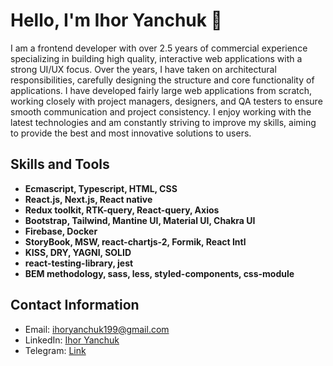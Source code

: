 # Hello, I'm Ihor Yanchuk 👋

I am a frontend developer with over 2.5 years of commercial experience specializing in building high quality,
interactive web applications with a strong UI/UX focus. Over the years, I have taken on architectural
responsibilities, carefully designing the structure and core functionality of applications. I have developed
fairly large web applications from scratch, working closely with project managers, designers, and QA testers
to ensure smooth communication and project consistency. I enjoy working with the latest technologies and
am constantly striving to improve my skills, aiming to provide the best and most innovative solutions to users.

## Skills and Tools
- **Ecmascript, Typescript, HTML, CSS**
- **React.js, Next.js, React native**
- **Redux toolkit, RTK-query, React-query, Axios**
- **Bootstrap, Tailwind, Mantine UI, Material UI,
Chakra UI**
- **Firebase, Docker**
- **StoryBook, MSW, react-chartjs-2,
Formik, React Intl**
- **KISS, DRY, YAGNI, SOLID**
- **react-testing-library, jest**
- **BEM methodology, sass,
less, styled-components,
css-module**

## Contact Information
- Email: [ihoryanchuk199@gmail.com](mailto:ihoryanchuk199@gmail.com)
- LinkedIn: [Ihor Yanchuk](https://www.linkedin.com/in/ihor-yanchuk-248a64268/edit/forms/intro/new/?profileFormEntryPoint=PROFILE_SECTION)
- Telegram: [Link](https://t.me/yanchuk_1)
